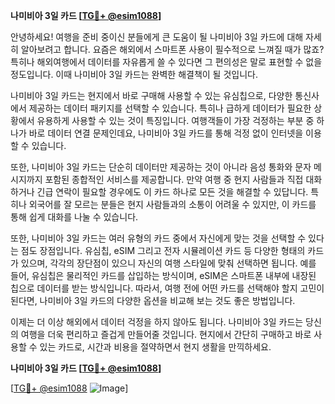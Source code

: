 **나미비아 3일 카드 [[TG💪+ @esim1088](https://t.me/s/esim1088)]**

안녕하세요! 여행을 준비 중이신 분들에게 큰 도움이 될 나미비아 3일 카드에 대해 자세히 알아보려고 합니다. 요즘은 해외에서 스마트폰 사용이 필수적으로 느껴질 때가 많죠? 특히나 해외여행에서 데이터를 자유롭게 쓸 수 있다면 그 편의성은 말로 표현할 수 없을 정도입니다. 이때 나미비아 3일 카드는 완벽한 해결책이 될 것입니다.

나미비아 3일 카드는 현지에서 바로 구매해 사용할 수 있는 유심칩으로, 다양한 통신사에서 제공하는 데이터 패키지를 선택할 수 있습니다. 특히나 급하게 데이터가 필요한 상황에서 유용하게 사용할 수 있는 것이 특징입니다. 여행객들이 가장 걱정하는 부분 중 하나가 바로 데이터 연결 문제인데요, 나미비아 3일 카드를 통해 걱정 없이 인터넷을 이용할 수 있습니다.

또한, 나미비아 3일 카드는 단순히 데이터만 제공하는 것이 아니라 음성 통화와 문자 메시지까지 포함된 종합적인 서비스를 제공합니다. 만약 여행 중 현지 사람들과 직접 대화하거나 긴급 연락이 필요할 경우에도 이 카드 하나로 모든 것을 해결할 수 있답니다. 특히나 외국어를 잘 모르는 분들은 현지 사람들과의 소통이 어려울 수 있지만, 이 카드를 통해 쉽게 대화를 나눌 수 있습니다.

또한, 나미비아 3일 카드는 여러 유형의 카드 중에서 자신에게 맞는 것을 선택할 수 있다는 점도 장점입니다. 유심칩, eSIM 그리고 전자 시뮬레이션 카드 등 다양한 형태의 카드가 있으며, 각각의 장단점이 있으니 자신의 여행 스타일에 맞춰 선택하면 됩니다. 예를 들어, 유심칩은 물리적인 카드를 삽입하는 방식이며, eSIM은 스마트폰 내부에 내장된 칩으로 데이터를 받는 방식입니다. 따라서, 여행 전에 어떤 카드를 선택해야 할지 고민이 된다면, 나미비아 3일 카드의 다양한 옵션을 비교해 보는 것도 좋은 방법입니다.

이제는 더 이상 해외에서 데이터 걱정을 하지 않아도 됩니다. 나미비아 3일 카드는 당신의 여행을 더욱 편리하고 즐겁게 만들어줄 것입니다. 현지에서 간단히 구매하고 바로 사용할 수 있는 카드로, 시간과 비용을 절약하면서 현지 생활을 만끽하세요.

**나미비아 3일 카드 [[TG💪+ @esim1088](https://t.me/s/esim1088)]**

[[TG💪+ @esim1088](https://t.me/s/esim1088) ![Image](https://i.postimg.cc/Y0z9fWf4/image.png)]